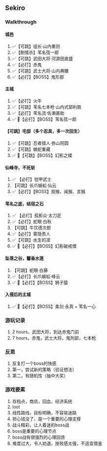 ## Sekiro

### Walkthrough

#### 城邑

1. ✅【可跳】组长·山内重则
1. ✅【剧情杀】苇名弦一郎
1. ✅【可跳】武田大将·河源田直盛
1. ✅【必打】赤鬼
1. ✅【可跳】武士大将·山内典膳
1. ✅【必打】【BOSS】鬼形部

#### 主城

1. ✅【必打】火牛
1. ✅【可跳】苇名七本枪·山内式部利胜
1. ✅【必打】苇名流·佐濑甚助
1. ✅ 🤯【必打】【BOSS】苇名弦一郎

#### 【可跳】宅邸（多个忍具，多一次回生）

1. ✅【可跳】忍者猎人·弥山院圆
1. ✅【可跳】蚺蛇重藏
1. ✅ 🤯【可跳】【BOSS】幻影之蝶

#### 仙峰寺，不死斩

1. ✅ 【必打】铠甲武士
1. 【可跳】长爪蜈蚣·仙云
1. ✅【必打】【BOSS】观猴、闻猴、言猴

#### 苇名之底，结宿之石

1. ✅ 【必打】孤影众·太刀足
1. ✅【必打】蛇眼·白秋
1. 【可跳】牛饮德次郎
1. ✅【必打】雾隐贵人
1. ✅【可跳】水生的凛
1. ✅ 🤯【必打】【BOSS】幻影破戒僧

#### 坠落之谷，馨香水莲

1. 【可跳】蛇眼·白藤
1. ✅【必打】长爪蜈蚣·峰云
1. ✅ 🤯【必打】【BOSS】狮子猿

#### 入侵后的主城

1. ✅ 🤯【必打】【BOSS】柔剑·永真 + 苇名一心

### 游玩记录

1. 2 hours，武田大将，到达赤鬼门前
1. 7 hours，赤鬼，武士大将，鬼刑部，七本枪

### 反思

1. 反复打一个boss的快感
1. 第一，尝试新的策略（验证想法）
1. 第二，有随机性（抽中大奖）

### 游戏要素

1. 存档点，商店，回血，经济系统
1. loot
1. 线性路线，目标明确，不容易迷路
1. 担心钱没了，是一个重要的心理支撑
1. 战斗精彩，让人着迷的boss战
1. boss是重要的心理节点
1. boss战有很强烈的心理回馈
1. 难度过大，令人劝退，挫败感太强，不适宜借鉴

